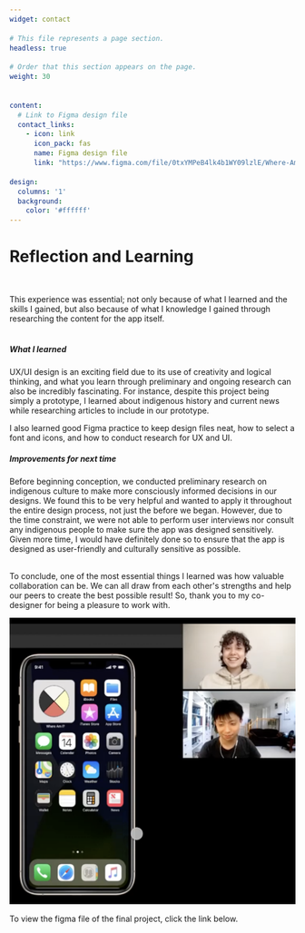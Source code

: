 ```yaml
---
widget: contact

# This file represents a page section.
headless: true

# Order that this section appears on the page.
weight: 30


content:
  # Link to Figma design file
  contact_links:
    - icon: link
      icon_pack: fas
      name: Figma design file
      link: "https://www.figma.com/file/0txYMPeB4lk4b1WY09lzlE/Where-Am-I%3F?type=design&node-id=1039%3A419&mode=design&t=O5LASUvuZ070DFtZ-1"

design:
  columns: '1'
  background:
    color: '#ffffff' 
---
```


<div class="spacetop">

<h1>Reflection and Learning</h1>
<br/>

This experience was essential; not only because of what I learned and the skills I gained, but also because of what I knowledge I gained through researching the content for the app itself.
<br/> 
<br/>

<h5>What I learned</h5>

UX/UI design is an exciting field due to its use of creativity and logical thinking, and what you learn through preliminary and ongoing research can also be incredibly fascinating. For instance, despite this project being simply a prototype, I learned about indigenous history and current news while researching articles to include in our prototype. 

I also learned good Figma practice to keep design files neat, how to select a font and icons, and how to conduct research for UX and UI.


<h5>Improvements for next time</h5>

Before beginning conception, we conducted preliminary research on indigenous culture to make more consciously informed decisions in our designs. We found this to be very helpful and wanted to apply it throughout the entire design process, not just the before we began. However, due to the time constraint, we were not able to perform user interviews nor consult any indigenous people to make sure the app was designed sensitively. Given more time, I would have definitely done so to ensure that the app is designed as user-friendly and culturally sensitive as possible.
<br/>
<br/>

To conclude, one of the most essential things I learned was how valuable collaboration can be. We can all draw from each other's strengths and help our peers to create the best possible result! So, thank you to my co-designer for being a pleasure to work with.



<img src="collab.png" alt="A screenshot of my design partner and I beside our prototype" class="collab-img">

<br/>

To view the figma file of the final project, click the link below.
